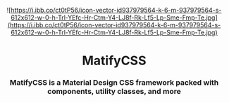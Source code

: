 <center>

![https://i.ibb.co/ct0tP56/icon-vector-id937979564-k-6-m-937979564-s-612x612-w-0-h-Trl-YEfc-Hr-Ctm-Y4-LJ8f-Rk-Lf5-Lp-Sme-Fmp-Te.jpg](https://i.ibb.co/ct0tP56/icon-vector-id937979564-k-6-m-937979564-s-612x612-w-0-h-Trl-YEfc-Hr-Ctm-Y4-LJ8f-Rk-Lf5-Lp-Sme-Fmp-Te.jpg)
# MatifyCSS
### MatifyCSS is a Material Design CSS framework packed with components, utility classes, and more


</center>